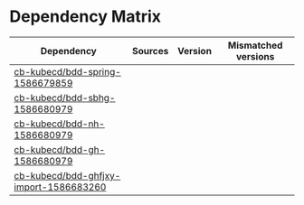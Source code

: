 # Dependency Matrix

Dependency | Sources | Version | Mismatched versions
---------- | ------- | ------- | -------------------
[cb-kubecd/bdd-spring-1586679859](https://github.com/cb-kubecd/bdd-spring-1586679859.git) |  | []() | 
[cb-kubecd/bdd-sbhg-1586680979](https://github.com/cb-kubecd/bdd-sbhg-1586680979.git) |  | []() | 
[cb-kubecd/bdd-nh-1586680979](https://github.com/cb-kubecd/bdd-nh-1586680979.git) |  | []() | 
[cb-kubecd/bdd-gh-1586680979](https://github.com/cb-kubecd/bdd-gh-1586680979.git) |  | []() | 
[cb-kubecd/bdd-ghfjxy-import-1586683260](https://github.com/cb-kubecd/bdd-ghfjxy-import-1586683260.git) |  | []() | 
